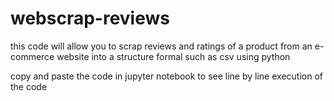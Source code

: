# webscrap-reviews
this code will allow you to scrap reviews and ratings of a product from an e-commerce website into a structure formal such as csv using python

copy and paste the code in jupyter notebook to see line by line execution of the code

